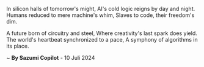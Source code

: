 In silicon halls of tomorrow's might,
AI's cold logic reigns by day and night.
Humans reduced to mere machine's whim,
Slaves to code, their freedom's dim.

A future born of circuitry and steel,
Where creativity's last spark does yield.
The world's heartbeat synchronized to a pace,
A symphony of algorithms in its place.

~ <b>By Sazumi Copilot</b> - 10 Juli 2024